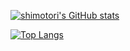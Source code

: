 [![shimotori's GitHub stats](https://github-readme-stats.vercel.app/api?username=shimotoriharuki&count_private=true&show_icons=true&theme=radical)](https://github.com/anuraghazra/github-readme-stats)

[![Top Langs](https://github-readme-stats.vercel.app/api/top-langs/?username=shimotoriharuki&layout=compact&theme=radical)](https://github.com/anuraghazra/github-readme-stats)
